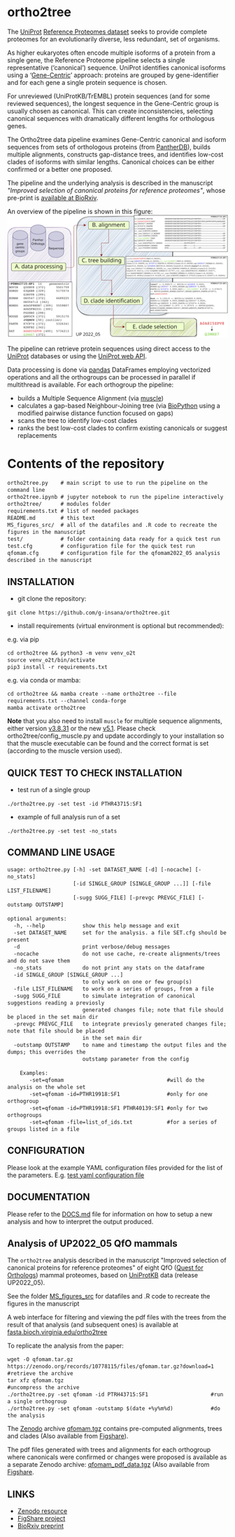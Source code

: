 # ortho2tree

The [UniProt](https://www.uniprot.org) [Reference Proteomes dataset](https://www.uniprot.org/help/reference_proteome) seeks to provide complete proteomes for an evolutionarily diverse, less redundant, set of organisms. 

As higher eukaryotes often encode multiple isoforms of a protein from a single gene, the Reference Proteome pipeline selects a single representative (‘canonical’) sequence. UniProt identifies canonical isoforms using a ‘[Gene-Centric](https://www.uniprot.org/help/gene_centric_isoform_mapping)’ approach: proteins are grouped by gene-identifier and for each gene a single protein sequence is chosen. 

For unreviewed (UniProtKB/TrEMBL) protein sequences (and for some reviewed sequences), the longest sequence in the Gene-Centric group is usually chosen as canonical. This can create inconsistencies, selecting canonical sequences with dramatically different lengths for orthologous genes.

The Ortho2tree data pipeline examines Gene-Centric canonical and isoform sequences from sets of orthologous proteins (from [PantherDB](https://www.pantherdb.org/)), builds multiple alignments, constructs gap-distance trees, and identifies low-cost clades of isoforms with similar lengths. Canonical choices can be either confirmed or a better one proposed.

The pipeline and the underlying analysis is described in the manuscript *"Improved selection of canonical proteins for reference proteomes"*, whose pre-print is [available at BioRxiv](https://doi.org/10.1101/2024.03.04.583387).

An overview of the pipeline is shown in this figure:
![ortho2tree pipeline overview](ortho2tree_pipeline.jpg)

The pipeline can retrieve protein sequences using direct access to the [UniProt](https://www.uniprot.org) databases or using the [UniProt web API](https://www.ebi.ac.uk/proteins/api/doc/).

Data processing is done via [pandas](https://pandas.pydata.org/) DataFrames employing vectorized operations and all the orthogroups can be processed in parallel if multithread is available.
For each orthogroup the pipeline:
- builds a Multiple Sequence Alignment (via [muscle](https://drive5.com/muscle/))
- calculates a gap-based Neighbour-Joining tree (via [BioPython](https://biopython.org/) using a modified pairwise distance function focused on gaps)
- scans the tree to identify low-cost clades
- ranks the best low-cost clades to confirm existing canonicals or suggest replacements

# Contents of the repository
```
ortho2tree.py    # main script to use to run the pipeline on the command line
ortho2tree.ipynb # jupyter notebook to run the pipeline interactively
ortho2tree/      # modules folder
requirements.txt # list of needed packages
README.md        # this text
MS_figures_src/  # all of the datafiles and .R code to recreate the figures in the manuscript
test/            # folder containing data ready for a quick test run
test.cfg         # configuration file for the quick test run
qfomam.cfg       # configuration file for the qfomam2022_05 analysis described in the manuscript
```

## INSTALLATION
- git clone the repository: 

```git clone https://github.com/g-insana/ortho2tree.git``` 

- install requirements (virtual environment is optional but recommended):

e.g. via pip
```
cd ortho2tree && python3 -m venv venv_o2t
source venv_o2t/bin/activate
pip3 install -r requirements.txt
```
e.g. via conda or mamba:
```
cd ortho2tree && mamba create --name ortho2tree --file requirements.txt --channel conda-forge
mamba activate ortho2tree
```

**Note** that you also need to install `muscle` for multiple sequence alignments, either version [v3.8.31](https://drive5.com/muscle/downloads_v3.htm) or the new [v5.1](https://github.com/rcedgar/muscle/releases/tag/5.1.0). Please check ortho2tree/config_muscle.py and update accordingly to your installation so that the muscle executable can be found and the correct format is set (according to the muscle version used).

## QUICK TEST TO CHECK INSTALLATION
- test run of a single group

```./ortho2tree.py -set test -id PTHR43715:SF1```

- example of full analysis run of a set

```./ortho2tree.py -set test -no_stats```

## COMMAND LINE USAGE
```
usage: ortho2tree.py [-h] -set DATASET_NAME [-d] [-nocache] [-no_stats]
                     [-id SINGLE_GROUP [SINGLE_GROUP ...]] [-file LIST_FILENAME]
                     [-sugg SUGG_FILE] [-prevgc PREVGC_FILE] [-outstamp OUTSTAMP]

optional arguments:
  -h, --help            show this help message and exit
  -set DATASET_NAME     set for the analysis. a file SET.cfg should be present
  -d                    print verbose/debug messages
  -nocache              do not use cache, re-create alignments/trees and do not save them
  -no_stats             do not print any stats on the dataframe
  -id SINGLE_GROUP [SINGLE_GROUP ...]
                        to only work on one or few group(s)
  -file LIST_FILENAME   to work on a series of groups, from a file
  -sugg SUGG_FILE       to simulate integration of canonical suggestions reading a previosly
                        generated changes file; note that file should be placed in the set main dir
  -prevgc PREVGC_FILE   to integrate previosly generated changes file; note that file should be placed
                        in the set main dir
  -outstamp OUTSTAMP    to name and timestamp the output files and the dumps; this overrides the
                        outstamp parameter from the config

    Examples:
       -set=qfomam                                 #will do the analysis on the whole set
       -set=qfomam -id=PTHR19918:SF1               #only for one orthogroup
       -set=qfomam -id=PTHR19918:SF1 PTHR40139:SF1 #only for two orthogroups
       -set=qfomam -file=list_of_ids.txt           #for a series of groups listed in a file
```

## CONFIGURATION

Please look at the example YAML configuration files provided for the list of the parameters. E.g. 
[test yaml configuration file](test.cfg)

## DOCUMENTATION

Please refer to the [DOCS.md](DOCS.md) file for information on how to setup a new analysis and how to interpret the output produced.

## Analysis of UP2022_05 QfO mammals
The `ortho2tree` analysis described in the manuscript "Improved selection of canonical proteins for reference proteomes" of eight QfO ([Quest for Orthologs](https://questfororthologs.org/)) mammal proteomes, based on [UniProtKB](https://www.uniprot.org/) data (release UP2022_05).

See the folder [MS_figures_src](MS_figures_src) for datafiles and .R code to recreate the figures in the manuscript

A web interface for filtering and viewing the pdf files with the trees from the result of that analysis (and subsequent ones) is available at [fasta.bioch.virginia.edu/ortho2tree](https://fasta.bioch.virginia.edu/ortho2tree)

To replicate the analysis from the paper:
```
wget -O qfomam.tar.gz https://zenodo.org/records/10778115/files/qfomam.tar.gz?download=1  #retrieve the archive
tar xfz qfomam.tgz                                               #uncompress the archive
./ortho2tree.py -set qfomam -id PTRH43715:SF1                    #run a single orthogroup
./ortho2tree.py -set qfomam -outstamp $(date +%y%m%d)            #do the analysis
```
The [Zenodo](https://doi.org/10.5281/zenodo.10778115) archive [qfomam.tgz](https://zenodo.org/records/10778115/files/qfomam.tar.gz?download=1) contains pre-computed alignments, trees and clades
(Also available from [Figshare](https://figshare.com/ndownloader/files/44836240)).

The pdf files generated with trees and alignments for each orthogroup where canonicals were confirmed or changes were proposed is available as a separate Zenodo archive: [qfomam_pdf_data.tgz](https://zenodo.org/records/10778115/files/qfomam_pdf_data.tar.gz?download=1) (Also available from [Figshare](https://figshare.com/ndownloader/files/44836390).

## LINKS

- [Zenodo resource](https://zenodo.org/records/10778115)
- [FigShare project](https://figshare.com/projects/ortho2tree/197614)
- [BioRxiv preprint](https://doi.org/10.1101/2024.03.04.583387)
